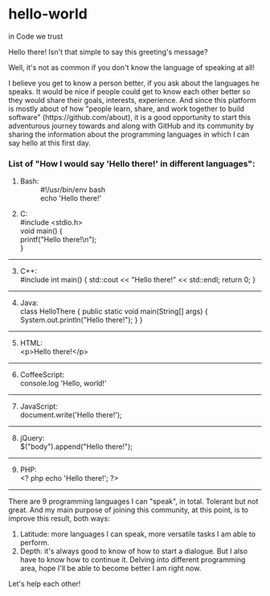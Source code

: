 # hello-world
in Code we trust

<p>Hello there! Isn't that simple to say this greeting's message? </p>
<p>Well, it's not as common if you don't know the language of speaking at all! </p>
<p>I believe you get to know a person better, if you ask about the languages he speaks. It would be nice if people could get to know each other better so they would share their goals, interests, experience. And since this platform is mostly about of how "people learn, share, and work together to build software" (https://github.com/about), it is a good opportunity to start this adventurous journey towards and along with GitHub and its community by sharing the information about the programming languages in which I can say hello at this first day. </p>
<h3>List of "How I would say 'Hello there!' in different languages": </h3>
<ol>
  <li>
    <dl>
      <dt> Bash: </dt>
      <dd> 
        #!/usr/bin/env bash <br> 
        echo 'Hello there!'
      </dd>
  </li>
</ol
  
 
***
2) C: <br>
  #include <stdio.h> <br>
  void main() { <br>
    printf("Hello there!\n"); <br>
      }
***
3) C++: <br>
  #include <iostream>
  int main() { 
    std::cout << "Hello there!" << std::endl; 
    return 0; 
  }
***
4) Java: <br>
  class HelloThere { 
    public static void main(String[] args) { 
      System.out.println("Hello there!"); 
    }
  }
***
5) HTML: <br>
  &lt;p&gt;Hello there!&lt;/p&gt;
***
6) CoffeeScript: <br>
  console.log 'Hello, world!'
***
7) JavaScript: <br>
  document.write('Hello there!');
***
8) jQuery: <br>
  $("body").append("Hello there!");
***
9) PHP: <br>
  &lt;? php echo 'Hello there!'; ?&gt;
***
  There are 9 programming languages I can "speak", in total. Tolerant but not great. 
  And my main purpose of joining this community, at this point, is to improve this result, both ways: 
  1. Latitude: more languages I can speak, more versatile tasks I am able to perform.
  2. Depth: it's always good to know of how to start a dialogue. But I also have to know how to continue it. Delving into different programming area, hope I'll be able to become better I am right now.

Let's help each other!    
